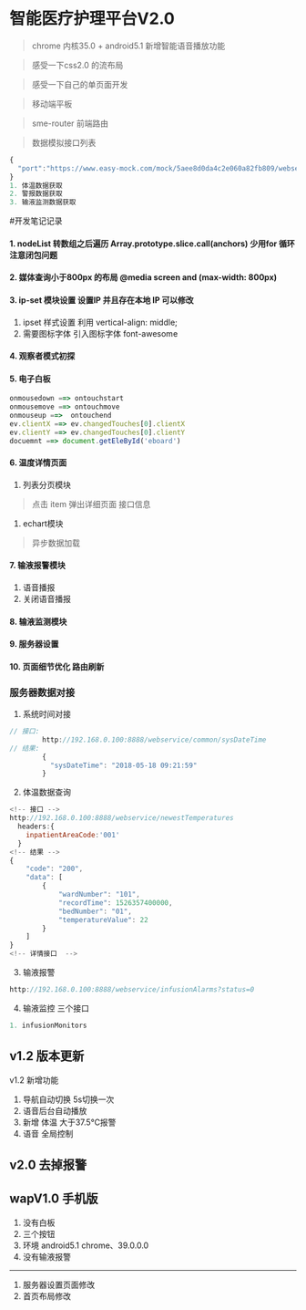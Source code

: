 # 智能医疗护理平台V2.0
> chrome 内核35.0 + android5.1
> 新增智能语音播放功能

> 感受一下css2.0 的流布局

> 感受一下自己的单页面开发

> 移动端平板

> sme-router 前端路由

> 数据模拟接口列表
```javascript
{
  "port":"https://www.easy-mock.com/mock/5aee8d0da4c2e060a82fb809/webservice/"
}
1. 体温数据获取
2. 警报数据获取
3. 输液监测数据获取
```
#开发笔记记录

#### 1. nodeList 转数组之后遍历  Array.prototype.slice.call(anchors) 少用for 循环 注意闭包问题

#### 2. 媒体查询小于800px 的布局 @media screen and (max-width: 800px) 

#### 3. ip-set 模块设置 设置IP 并且存在本地 IP 可以修改
1. ipset 样式设置 利用  vertical-align: middle;
2. 需要图标字体 引入图标字体 font-awesome
#### 4. 观察者模式初探

#### 5. 电子白板 
```javascript
onmousedown ==> ontouchstart
onmousemove ==> ontouchmove
onmouseup ==>  ontouchend
ev.clientX ==> ev.changedTouches[0].clientX
ev.clientY ==> ev.changedTouches[0].clientY
docuemnt ==> document.getEleById('eboard')
```

#### 6. 温度详情页面

1. 列表分页模块
> 点击 item 弹出详细页面
> 接口信息
1. echart模块
> 异步数据加载 
#### 7. 输液报警模块
1. 语音播报 
2. 关闭语音播报
#### 8. 输液监测模块
#### 9. 服务器设置
#### 10. 页面细节优化 路由刷新

### 服务器数据对接
1. 系统时间对接
```javascript
// 接口: 
        http://192.168.0.100:8888/webservice/common/sysDateTime
// 结果: 
        {
          "sysDateTime": "2018-05-18 09:21:59"
        }
```
2. 体温数据查询
```javascript
<!-- 接口 -->
http://192.168.0.100:8888/webservice/newestTemperatures
  headers:{
    inpatientAreaCode:'001'
  }
<!-- 结果 -->
{
    "code": "200",
    "data": [
        {
            "wardNumber": "101",
            "recordTime": 1526357400000,
            "bedNumber": "01",
            "temperatureValue": 22
        }
    ]
}
<!-- 详情接口  -->
```
3. 输液报警
```javascript
http://192.168.0.100:8888/webservice/infusionAlarms?status=0

```
4. 输液监控 三个接口
```javascript
1. infusionMonitors
```
## v1.2 版本更新
v1.2 新增功能
1. 导航自动切换 5s切换一次
2. 语音后台自动播放
3. 新增 体温 大于37.5℃报警
4. 语音 全局控制 
## v2.0 去掉报警

## wapV1.0 手机版
1. 没有白板
2. 三个按钮
3. 环境 android5.1 chrome、39.0.0.0
4. 没有输液报警
---
1. 服务器设置页面修改
2. 首页布局修改